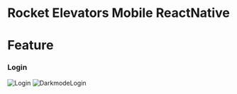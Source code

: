 # Rocket Elevators Mobile ReactNative

# Feature



### Login 
![Login](https://github.com/0xJungleMonkey/rocketelevatorsmobilereactnativepj/blob/c98b643c6f19aa8d811f0e6b244dc4426ffe87e8/Screenshot%202023-07-08%20at%2010.19.15%20PM.png) ![DarkmodeLogin](https://github.com/0xJungleMonkey/rocketelevatorsmobilereactnativepj/blob/c98b643c6f19aa8d811f0e6b244dc4426ffe87e8/Screenshot%202023-07-08%20at%2010.19.15%20PM.png)

